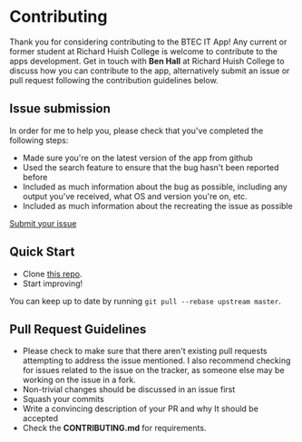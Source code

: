 # Contributing

Thank you for considering contributing to the BTEC IT App! Any current or former student at Richard Huish College is welcome to contribute to the apps development. Get in touch with **Ben Hall** at Richard Huish College to discuss how you can contribute to the app, alternatively submit an issue or pull request following the contribution guidelines below.


## Issue submission

In order for me to help you, please check that you've completed the following steps:

* Made sure you're on the latest version of the app from github
* Used the search feature to ensure that the bug hasn't been reported before
* Included as much information about the bug as possible, including any output you've received, what OS and version you're on, etc.
* Included as much information about the recreating the issue as possible
  
[Submit your issue](https://github.com/richuish/BTEC-IT-App/issues/new)


## Quick Start

- Clone [this repo](https://github.com/richuish/BTEC-IT-App).
- Start improving!

You can keep up to date by running `git pull --rebase upstream master`.


## Pull Request Guidelines

* Please check to make sure that there aren't existing pull requests attempting to address the issue mentioned. I also recommend checking for issues related to the issue on the tracker, as someone else may be working on the issue in a fork.
* Non-trivial changes should be discussed in an issue first
* Squash your commits
* Write a convincing description of your PR and why It should be accepted
* Check the **CONTRIBUTING.md** for requirements.